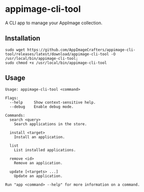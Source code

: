 # appimage-cli-tool

A CLI app to manage your AppImage collection.

## Installation 

```shell script
sudo wget https://github.com/AppImageCrafters/appimage-cli-tool/releases/latest/download/appimage-cli-tool -O /usr/local/bin/appimage-cli-tool; 
sudo chmod +x /usr/local/bin/appimage-cli-tool
```

## Usage
```shell script
Usage: appimage-cli-tool <command>

Flags:
  --help     Show context-sensitive help.
  --debug    Enable debug mode.

Commands:
  search <query>
    Search applications in the store.

  install <target>
    Install an application.

  list
    List installed applications.

  remove <id>
    Remove an application.

  update [<targets> ...]
    Update an application.

Run "app <command> --help" for more information on a command.
```
